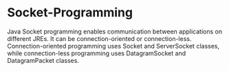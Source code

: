# Socket-Programming
Java Socket programming enables communication between applications on different JREs. It can be connection-oriented or connection-less. Connection-oriented programming uses Socket and ServerSocket classes, while connection-less programming uses DatagramSocket and DatagramPacket classes.
